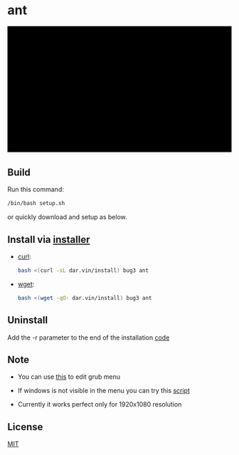 # ant

![](ant.gif)

## Build

Run this command:

```bash
/bin/bash setup.sh
```

or quickly download and setup as below.

## Install via [installer](https://github.com/bug3/installer)

-   [curl](https://curl.se):

    ```bash
    bash <(curl -sL dar.vin/install) bug3 ant
    ```

-   [wget](https://www.gnu.org/software/wget):

    ```bash
    bash <(wget -qO- dar.vin/install) bug3 ant
    ```

## Uninstall

Add the -r parameter to the end of the installation [code](https://github.com/bug3/installer/blob/master/USAGE.md)

## Note

- You can use [this](https://launchpad.net/~danielrichter2007/+archive/ubuntu/grub-customizer) to edit grub menu

- If windows is not visible in the menu you can try this [script](https://raw.githubusercontent.com/bug3/yer6/master/scripting/add-win-to-grub.sh)

- Currently it works perfect only for 1920x1080 resolution

## License

[MIT](https://choosealicense.com/licenses/mit/)
